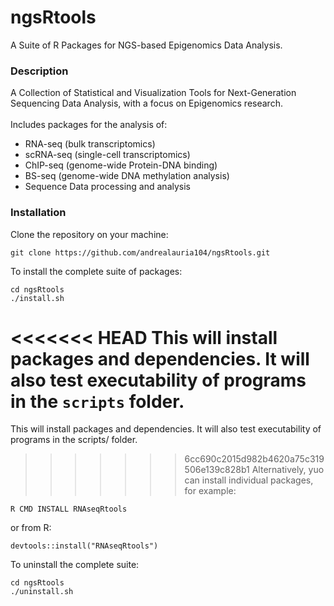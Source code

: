 # ngsRtools
A Suite of R Packages for NGS-based Epigenomics Data Analysis.

### Description
A Collection of Statistical and Visualization Tools for Next-Generation Sequencing Data Analysis, with a focus on Epigenomics research.<br/> 
<br/>
Includes packages for the analysis of:<br/>

- RNA-seq (bulk transcriptomics)<br/>
- scRNA-seq (single-cell transcriptomics)<br/>
- ChIP-seq (genome-wide Protein-DNA binding)<br/>
- BS-seq (genome-wide DNA methylation analysis)<br/>
- Sequence Data processing and analysis<br/>

### Installation
Clone the repository on your machine:
```
git clone https://github.com/andrealauria104/ngsRtools.git
```
To install the complete suite of packages:
```
cd ngsRtools
./install.sh
```
<<<<<<< HEAD
This will install packages and dependencies. It will also test executability of programs in the `scripts` folder.<br/>
=======
This will install packages and dependencies. It will also test executability of programs in the scripts/ folder.<br/>
>>>>>>> 6cc690c2015d982b4620a75c319506e139c828b1
Alternatively, yuo can install individual packages, for example:
```
R CMD INSTALL RNAseqRtools
```
or from R:
```
devtools::install("RNAseqRtools")
```
To uninstall the complete suite:
```
cd ngsRtools
./uninstall.sh
```
